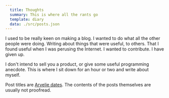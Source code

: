 ```yaml
---
  title: Thoughts
  summary: This is where all the rants go
  template: diary
  data: ./src/posts.json
---
```

I used to be really keen on making a blog. I wanted to do what all the other people were doing. Writing about things that were useful, to others. That I found useful when I was perusing the Internet. I wanted to contribute. I have given up.

I don't intend to sell you a product, or give some useful programming anecdote. This is where I sit down for an hour or two and write about myself.

Post titles are [Arvelie dates](https://wiki.xxiivv.com/site/arvelie.html). The contents of the posts themselves are usually not proofread.
